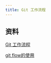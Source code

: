 ```yaml
---
title: Git 工作流程
---
```


## 资料
[Git 工作流程](https://www.ruanyifeng.com/blog/2015/12/git-workflow.html)

[git flow的使用](https://www.jianshu.com/p/36292d36e41d)